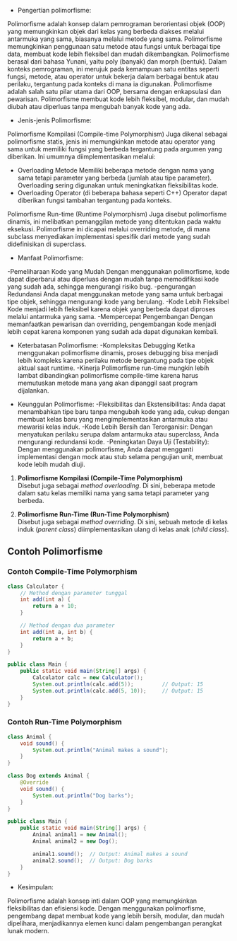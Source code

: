 - Pengertian polimorfisme:

Polimorfisme adalah konsep dalam pemrograman berorientasi objek (OOP) yang memungkinkan objek dari kelas yang berbeda diakses melalui antarmuka yang sama, biasanya melalui metode yang sama. Polimorfisme memungkinkan penggunaan satu metode atau fungsi untuk berbagai tipe data, membuat kode lebih fleksibel dan mudah dikembangkan.
Polimorfisme berasal dari bahasa Yunani, yaitu poly (banyak) dan morph (bentuk). Dalam konteks pemrograman, ini merujuk pada kemampuan satu entitas seperti fungsi, metode, atau operator untuk bekerja dalam berbagai bentuk atau perilaku, tergantung pada konteks di mana ia digunakan.
Polimorfisme adalah salah satu pilar utama dari OOP, bersama dengan enkapsulasi dan pewarisan. Polimorfisme membuat kode lebih fleksibel, modular, dan mudah diubah atau diperluas tanpa mengubah banyak kode yang ada.

- Jenis-jenis Polimorfisme:

Polimorfisme Kompilasi (Compile-time Polymorphism)
Juga dikenal sebagai polimorfisme statis, jenis ini memungkinkan metode atau operator yang sama untuk memiliki fungsi yang berbeda tergantung pada argumen yang diberikan. Ini umumnya diimplementasikan melalui:
- Overloading Metode
Memiliki beberapa metode dengan nama yang sama tetapi parameter yang berbeda (jumlah atau tipe parameter). Overloading sering digunakan untuk meningkatkan fleksibilitas kode.
- Overloading Operator (di beberapa bahasa seperti C++)
Operator dapat diberikan fungsi tambahan tergantung pada konteks.

Polimorfisme Run-time (Runtime Polymorphism)
Juga disebut polimorfisme dinamis, ini melibatkan pemanggilan metode yang ditentukan pada waktu eksekusi. Polimorfisme ini dicapai melalui overriding metode, di mana subclass menyediakan implementasi spesifik dari metode yang sudah didefinisikan di superclass.

- Manfaat Polimorfisme:

-Pemeliharaan Kode yang Mudah
Dengan menggunakan polimorfisme, kode dapat diperbarui atau diperluas dengan mudah tanpa memodifikasi kode yang sudah ada, sehingga mengurangi risiko bug.
-pengurangan Redundansi
Anda dapat menggunakan metode yang sama untuk berbagai tipe objek, sehingga mengurangi kode yang berulang.
-Kode Lebih Fleksibel
Kode menjadi lebih fleksibel karena objek yang berbeda dapat diproses melalui antarmuka yang sama.
-Mempercepat Pengembangan
Dengan memanfaatkan pewarisan dan overriding, pengembangan kode menjadi lebih cepat karena komponen yang sudah ada dapat digunakan kembali.

- Keterbatasan Polimorfisme:
-Kompleksitas Debugging
Ketika menggunakan polimorfisme dinamis, proses debugging bisa menjadi lebih kompleks karena perilaku metode bergantung pada tipe objek aktual saat runtime.
-Kinerja
Polimorfisme run-time mungkin lebih lambat dibandingkan polimorfisme compile-time karena harus memutuskan metode mana yang akan dipanggil saat program dijalankan.

- Keunggulan Polimorfisme:
-Fleksibilitas dan Ekstensibilitas: Anda dapat menambahkan tipe baru tanpa mengubah kode yang ada, cukup dengan membuat kelas baru yang mengimplementasikan antarmuka atau mewarisi kelas induk.
-Kode Lebih Bersih dan Terorganisir: Dengan menyatukan perilaku serupa dalam antarmuka atau superclass, Anda mengurangi redundansi kode.
-Peningkatan Daya Uji (Testability): Dengan menggunakan polimorfisme, Anda dapat mengganti implementasi dengan mock atau stub selama pengujian unit, membuat kode lebih mudah diuji.

1. **Polimorfisme Kompilasi (Compile-Time Polymorphism)**  
   Disebut juga sebagai *method overloading*. Di sini, beberapa metode dalam satu kelas memiliki nama yang sama 
   tetapi parameter yang berbeda.

2. **Polimorfisme Run-Time (Run-Time Polymorphism)**  
   Disebut juga sebagai *method overriding*. Di sini, sebuah metode di kelas induk (*parent class*) diimplementasikan ulang 
   di kelas anak (*child class*).

## Contoh Polimorfisme

### Contoh Compile-Time Polymorphism
```java
class Calculator {
    // Method dengan parameter tunggal
    int add(int a) {
        return a + 10;
    }

    // Method dengan dua parameter
    int add(int a, int b) {
        return a + b;
    }
}

public class Main {
    public static void main(String[] args) {
        Calculator calc = new Calculator();
        System.out.println(calc.add(5));         // Output: 15
        System.out.println(calc.add(5, 10));     // Output: 15
    }
}
```

### Contoh Run-Time Polymorphism
```java
class Animal {
    void sound() {
        System.out.println("Animal makes a sound");
    }
}

class Dog extends Animal {
    @Override
    void sound() {
        System.out.println("Dog barks");
    }
}

public class Main {
    public static void main(String[] args) {
        Animal animal1 = new Animal();
        Animal animal2 = new Dog();

        animal1.sound();  // Output: Animal makes a sound
        animal2.sound();  // Output: Dog barks
    }
}
```

- Kesimpulan:

Polimorfisme adalah konsep inti dalam OOP yang memungkinkan fleksibilitas dan efisiensi kode. Dengan menggunakan polimorfisme, pengembang dapat membuat kode yang lebih bersih, modular, dan mudah dipelihara, menjadikannya elemen kunci dalam pengembangan perangkat lunak modern.



